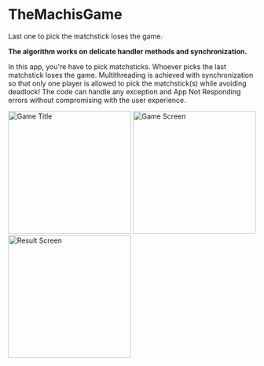 # TheMachisGame
Last one to pick the matchstick loses the game.

**The algorithm works on delicate handler methods and synchronization.**

In this app, you're have to pick matchsticks. Whoever picks the last matchstick loses the game. Multithreading is achieved with synchronization so that only one player is allowed to pick the matchstick(s) while avoiding deadlock!
The code can handle any exception and App Not Responding errors without compromising with the user experience.

<div class="row">
      <img src="/app/Screenshot_20200924-185108_The%Machis%Game.jpg" width="250" title="Game Title">
      <img src="/app/Screenshot_20200924-185141_The%Machis%Game.jpg" width="250" title="Game Screen">
      <img src="/app/Screenshot_20200924-185258_The%Machis%Game.jpg" width="250" title="Result Screen"> 
</div>
